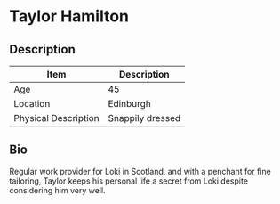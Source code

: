 # Taylor Hamilton

## Description

Item | Description
---- | -----------
Age | 45
Location | Edinburgh
Physical Description | Snappily dressed

## Bio
Regular work provider for Loki in Scotland, and with a penchant for fine tailoring, Taylor keeps his personal life a secret from Loki despite considering him very well.
